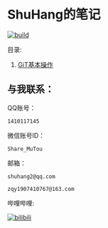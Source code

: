 # ShuHang的笔记
[![build](https://github.com/Anduin2017/HowToCook/actions/workflows/build.yml/badge.svg)](https://github.com/ShuHang2/ShuHang2.github.io)


目录:
1. [GiT基本操作](/Git/GIT.MD)

## 与我联系：
QQ账号：

```
1410117145
```

微信账号ID：

```
Share_MuTou
```

邮箱：

```
shuhang2@qq.com
```

```
zqy1907410767@163.com
```

哔哩哔哩:

[![bilibili](https://i0.hdslb.com/bfs/face/4aba31a741de2ba34bfe4704c53710f71ba4fe99.jpg@240w_240h_1c_1s_!web-avatar-nav.avif)](https://space.bilibili.com/85119525?spm_id_from=333.1007.0.0
)